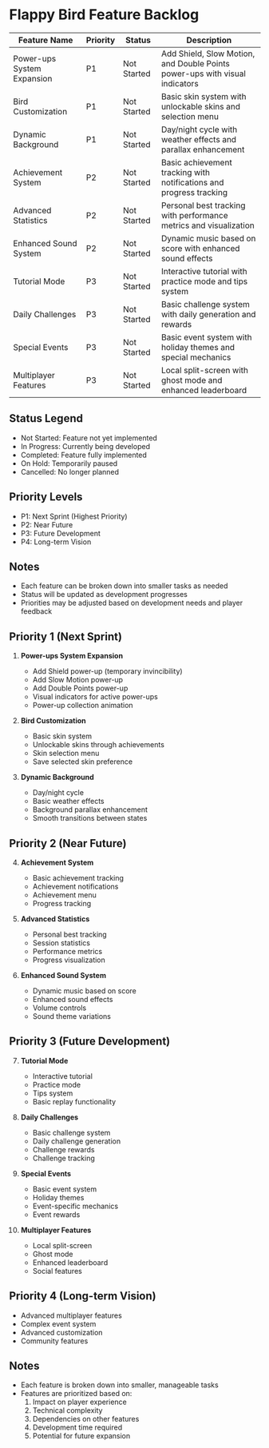 # Flappy Bird Feature Backlog

| Feature Name | Priority | Status | Description |
|--------------|----------|--------|-------------|
| Power-ups System Expansion | P1 | Not Started | Add Shield, Slow Motion, and Double Points power-ups with visual indicators |
| Bird Customization | P1 | Not Started | Basic skin system with unlockable skins and selection menu |
| Dynamic Background | P1 | Not Started | Day/night cycle with weather effects and parallax enhancement |
| Achievement System | P2 | Not Started | Basic achievement tracking with notifications and progress tracking |
| Advanced Statistics | P2 | Not Started | Personal best tracking with performance metrics and visualization |
| Enhanced Sound System | P2 | Not Started | Dynamic music based on score with enhanced sound effects |
| Tutorial Mode | P3 | Not Started | Interactive tutorial with practice mode and tips system |
| Daily Challenges | P3 | Not Started | Basic challenge system with daily generation and rewards |
| Special Events | P3 | Not Started | Basic event system with holiday themes and special mechanics |
| Multiplayer Features | P3 | Not Started | Local split-screen with ghost mode and enhanced leaderboard |

## Status Legend
- Not Started: Feature not yet implemented
- In Progress: Currently being developed
- Completed: Feature fully implemented
- On Hold: Temporarily paused
- Cancelled: No longer planned

## Priority Levels
- P1: Next Sprint (Highest Priority)
- P2: Near Future
- P3: Future Development
- P4: Long-term Vision

## Notes
- Each feature can be broken down into smaller tasks as needed
- Status will be updated as development progresses
- Priorities may be adjusted based on development needs and player feedback

## Priority 1 (Next Sprint)
1. **Power-ups System Expansion**
   - Add Shield power-up (temporary invincibility)
   - Add Slow Motion power-up
   - Add Double Points power-up
   - Visual indicators for active power-ups
   - Power-up collection animation

2. **Bird Customization**
   - Basic skin system
   - Unlockable skins through achievements
   - Skin selection menu
   - Save selected skin preference

3. **Dynamic Background**
   - Day/night cycle
   - Basic weather effects
   - Background parallax enhancement
   - Smooth transitions between states

## Priority 2 (Near Future)
4. **Achievement System**
   - Basic achievement tracking
   - Achievement notifications
   - Achievement menu
   - Progress tracking

5. **Advanced Statistics**
   - Personal best tracking
   - Session statistics
   - Performance metrics
   - Progress visualization

6. **Enhanced Sound System**
   - Dynamic music based on score
   - Enhanced sound effects
   - Volume controls
   - Sound theme variations

## Priority 3 (Future Development)
7. **Tutorial Mode**
   - Interactive tutorial
   - Practice mode
   - Tips system
   - Basic replay functionality

8. **Daily Challenges**
   - Basic challenge system
   - Daily challenge generation
   - Challenge rewards
   - Challenge tracking

9. **Special Events**
   - Basic event system
   - Holiday themes
   - Event-specific mechanics
   - Event rewards

10. **Multiplayer Features**
    - Local split-screen
    - Ghost mode
    - Enhanced leaderboard
    - Social features

## Priority 4 (Long-term Vision)
- Advanced multiplayer features
- Complex event system
- Advanced customization
- Community features

## Notes
- Each feature is broken down into smaller, manageable tasks
- Features are prioritized based on:
  1. Impact on player experience
  2. Technical complexity
  3. Dependencies on other features
  4. Development time required
  5. Potential for future expansion 
